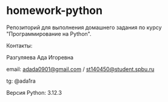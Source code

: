 # homework-python
Репозиторий для выполнения домашнего задания по курсу "Программирование на Python".

Контакты:

Разгуляева Ада Игоревна

email:  adada0901@gmail.com / st140450@student.spbu.ru

tg: @ada1ra


Версия Python: 3.12.3
